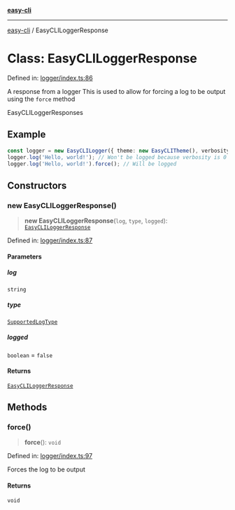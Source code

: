 [**easy-cli**](../README.md)

***

[easy-cli](../globals.md) / EasyCLILoggerResponse

# Class: EasyCLILoggerResponse

Defined in: [logger/index.ts:86](https://github.com/patrickeaton/easy-cli/blob/273fbeda7c9fba29e0eebd0183c0f5c4b12461f3/src/logger/index.ts#L86)

A response from a logger
This is used to allow for forcing a log to be output using the `force` method

 EasyCLILoggerResponses

## Example

```typescript
const logger = new EasyCLILogger({ theme: new EasyCLITheme(), verbosity: 0 });
logger.log('Hello, world!'); // Won't be logged because verbosity is 0
logger.log('Hello, world!').force(); // Will be logged
```

## Constructors

### new EasyCLILoggerResponse()

> **new EasyCLILoggerResponse**(`log`, `type`, `logged`): [`EasyCLILoggerResponse`](EasyCLILoggerResponse.md)

Defined in: [logger/index.ts:87](https://github.com/patrickeaton/easy-cli/blob/273fbeda7c9fba29e0eebd0183c0f5c4b12461f3/src/logger/index.ts#L87)

#### Parameters

##### log

`string`

##### type

[`SupportedLogType`](../type-aliases/SupportedLogType.md)

##### logged

`boolean` = `false`

#### Returns

[`EasyCLILoggerResponse`](EasyCLILoggerResponse.md)

## Methods

### force()

> **force**(): `void`

Defined in: [logger/index.ts:97](https://github.com/patrickeaton/easy-cli/blob/273fbeda7c9fba29e0eebd0183c0f5c4b12461f3/src/logger/index.ts#L97)

Forces the log to be output

#### Returns

`void`

